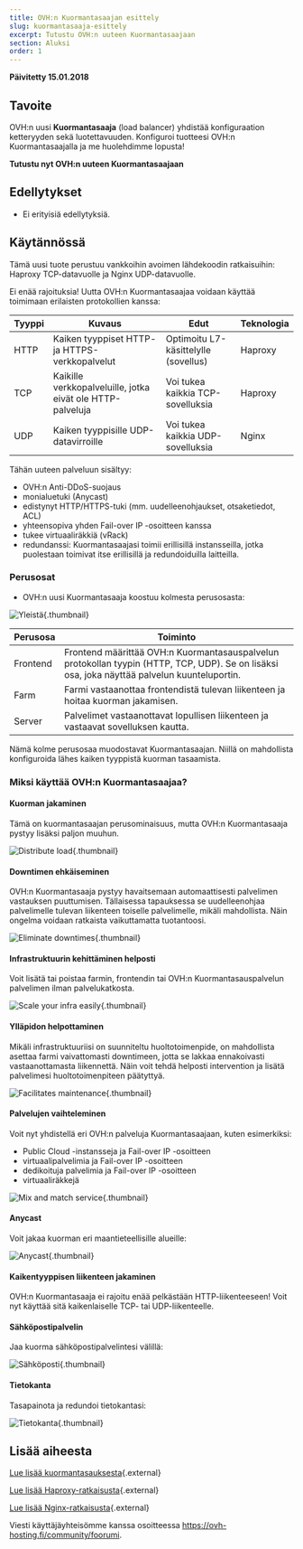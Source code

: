 ```yaml
---
title: OVH:n Kuormantasaajan esittely
slug: kuormantasaaja-esittely
excerpt: Tutustu OVH:n uuteen Kuormantasaajaan
section: Aluksi
order: 1
---
```


**Päivitetty 15.01.2018**

## Tavoite

OVH:n uusi **Kuormantasaaja** (load balancer) yhdistää konfiguraation ketteryyden sekä luotettavuuden. Konfiguroi tuotteesi OVH:n Kuormantasaajalla ja me huolehdimme lopusta!

**Tutustu nyt OVH:n uuteen Kuormantasaajaan**

## Edellytykset

- Ei erityisiä edellytyksiä.


## Käytännössä

 
Tämä uusi tuote perustuu vankkoihin avoimen lähdekoodin ratkaisuihin: Haproxy TCP-datavuolle ja Nginx UDP-datavuolle.

Ei enää rajoituksia! Uutta OVH:n Kuormantasaajaa voidaan käyttää toimimaan erilaisten protokollien kanssa:

|Tyyppi|Kuvaus|Edut|Teknologia|
|---|---|---|---|
|HTTP|Kaiken tyyppiset HTTP- ja HTTPS-verkkopalvelut|Optimoitu L7-käsittelylle (sovellus)|Haproxy|
|TCP|Kaikille verkkopalveluille, jotka eivät ole HTTP-palveluja|Voi tukea kaikkia TCP-sovelluksia|Haproxy|
|UDP|Kaiken tyyppisille UDP-datavirroille|Voi tukea kaikkia UDP-sovelluksia|Nginx|

Tähän uuteen palveluun sisältyy:

- OVH:n Anti-DDoS-suojaus
- monialuetuki (Anycast)
- edistynyt HTTP/HTTPS-tuki (mm. uudelleenohjaukset, otsaketiedot, ACL)
- yhteensopiva yhden Fail-over IP -osoitteen kanssa
- tukee virtuaaliräkkiä (vRack)
- redundanssi: Kuormantasaajasi toimii erillisillä instansseilla, jotka puolestaan toimivat itse erillisillä ja redundoiduilla laitteilla.

### Perusosat

- OVH:n uusi Kuormantasaaja koostuu kolmesta perusosasta:

![Yleistä](images/diag_gen.png){.thumbnail}

|Perusosa|Toiminto|
|---|---|
|Frontend|Frontend määrittää OVH:n Kuormantasauspalvelun protokollan tyypin (HTTP, TCP, UDP). Se on lisäksi osa, joka näyttää palvelun kuunteluportin.|
|Farm|Farmi vastaanottaa frontendistä tulevan liikenteen ja hoitaa kuorman jakamisen.|
|Server|Palvelimet vastaanottavat lopullisen liikenteen ja vastaavat sovelluksen kautta.|

Nämä kolme perusosaa muodostavat Kuormantasaajan. Niillä on mahdollista konfiguroida lähes kaiken tyyppistä kuorman tasaamista.


### Miksi käyttää OVH:n Kuormantasaajaa?

#### Kuorman jakaminen

Tämä on kuormantasaajan perusominaisuus, mutta OVH:n Kuormantasaaja pystyy lisäksi paljon muuhun.

![Distribute load](images/distribute_load.png){.thumbnail}

#### Downtimen ehkäiseminen

OVH:n Kuormantasaaja pystyy havaitsemaan automaattisesti palvelimen vastauksen puuttumisen. Tällaisessa tapauksessa se uudelleenohjaa palvelimelle tulevan liikenteen toiselle palvelimelle, mikäli mahdollista. Näin ongelma voidaan ratkaista vaikuttamatta tuotantoosi.

![Eliminate downtimes](images/eliminate_downtimes.png){.thumbnail}

#### Infrastruktuurin kehittäminen helposti

Voit lisätä tai poistaa farmin, frontendin tai OVH:n Kuormantasauspalvelun palvelimen ilman palvelukatkosta.

![Scale your infra easily](images/facilitate_maintenance.png){.thumbnail}


#### Ylläpidon helpottaminen

Mikäli infrastruktuuriisi on suunniteltu huoltotoimenpide, on mahdollista asettaa farmi vaivattomasti downtimeen, jotta se lakkaa ennakoivasti vastaanottamasta liikennettä. Näin voit tehdä helposti intervention ja lisätä palvelimesi huoltotoimenpiteen päätyttyä.

![Facilitates maintenance](images/scale_easily.png){.thumbnail}


#### Palvelujen vaihteleminen

Voit nyt yhdistellä eri OVH:n palveluja Kuormantasaajaan, kuten esimerkiksi:

- Public Cloud -instansseja ja Fail-over IP -osoitteen
- virtuaalipalvelimia ja Fail-over IP -osoitteen
- dedikoituja palvelimia ja Fail-over IP -osoitteen
- virtuaaliräkkejä

![Mix and match service](images/mix_and_match.png){.thumbnail}

#### Anycast

Voit jakaa kuorman eri maantieteellisille alueille:

![Anycast](images/anycast.png){.thumbnail}


#### Kaikentyyppisen liikenteen jakaminen

OVH:n Kuormantasaaja ei rajoitu enää pelkästään HTTP-liikenteeseen! Voit nyt käyttää sitä kaikenlaiselle TCP- tai UDP-liikenteelle.


#### Sähköpostipalvelin

Jaa kuorma sähköpostipalvelintesi välillä:

![Sähköposti](images/mail.png){.thumbnail}


#### Tietokanta

Tasapainota ja redundoi tietokantasi:

![Tietokanta](images/database.png){.thumbnail}


## Lisää aiheesta

[Lue lisää kuormantasauksesta](https://en.wikipedia.org/wiki/Load_balancing){.external}

[Lue lisää Haproxy-ratkaisusta](http://www.haproxy.org/#desc){.external}

[Lue lisää Nginx-ratkaisusta](https://en.wikipedia.org/wiki/Nginx){.external}

Viesti käyttäjäyhteisömme kanssa osoitteessa <https://ovh-hosting.fi/community/foorumi>.